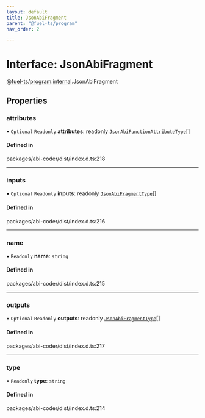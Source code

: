 ```yaml
---
layout: default
title: JsonAbiFragment
parent: "@fuel-ts/program"
nav_order: 2

---
```


# Interface: JsonAbiFragment

[@fuel-ts/program](../index.md).[internal](../namespaces/internal.md).JsonAbiFragment

## Properties

### attributes

• `Optional` `Readonly` **attributes**: readonly [`JsonAbiFunctionAttributeType`](internal-JsonAbiFunctionAttributeType.md)[]

#### Defined in

packages/abi-coder/dist/index.d.ts:218

___

### inputs

• `Optional` `Readonly` **inputs**: readonly [`JsonAbiFragmentType`](internal-JsonAbiFragmentType.md)[]

#### Defined in

packages/abi-coder/dist/index.d.ts:216

___

### name

• `Readonly` **name**: `string`

#### Defined in

packages/abi-coder/dist/index.d.ts:215

___

### outputs

• `Optional` `Readonly` **outputs**: readonly [`JsonAbiFragmentType`](internal-JsonAbiFragmentType.md)[]

#### Defined in

packages/abi-coder/dist/index.d.ts:217

___

### type

• `Readonly` **type**: `string`

#### Defined in

packages/abi-coder/dist/index.d.ts:214
